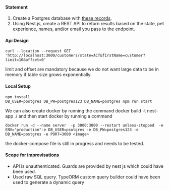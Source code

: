 #### Statement

1. Create a Postgres database with [these records](https://docs.google.com/spreadsheets/d/1DEt1owRkttnv0Vj8EV34qVTsGY6MPqrKtA4gNkG45Dc/edit#gid=0).
2. Using Nest.js, create a REST API to return results based on the state, pet
   experience, names, and/or email you pass to the endpoint.

#### Api Design

```
curl --location --request GET 'http://localhost:3000/customers/state=ACT&firstName=customer?limit=10&offset=0'
```

limit and offset are mandatory because we do not want large data to be in memory if table size grows exponentially.

#### Local Setup

```
npm install
DB_USER=postgres DB_PW=postgres123 DB_NAME=postgres npm run start
```

We can also create docker by running the command docker build -t nest-app ./ and then start docker by running a command

```
docker run -d --name server  -p 3000:3000 --restart unless-stopped  -e ENV="production"-e DB_USER=psotgres -e DB_PW=postgres123 -e DB_NAME=postgres -e PORT=3000 <image>
```

the docker-compose file is still in progress and needs to be tested.

#### Scope for improvisations

- API is unauthenticated. Guards are provided by nest js which could have been used.
- Used raw SQL query. TypeORM custom query builder could have been used to generate a dynamic query
